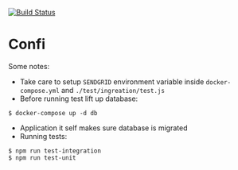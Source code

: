 [![Build Status](https://travis-ci.com/hmilkovi/confi.svg?branch=master)](https://travis-ci.com/hmilkovi/confi)

# Confi

Some notes:
- Take care to setup ` SENDGRID ` environment variable inside ` docker-compose.yml ` and
` ./test/ingreation/test.js `
- Before running test lift up database:
```
$ docker-compose up -d db
```
- Application it self makes sure database is migrated
- Running tests:
```
$ npm run test-integration
$ npm run test-unit
```
